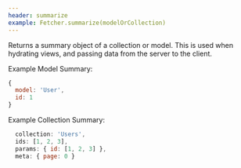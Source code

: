 ```yaml
---
header: summarize
example: Fetcher.summarize(modelOrCollection)
---
```


Returns a summary object of a collection or model.  This is used when hydrating views, and passing data from the server to the client.

Example Model Summary:

```js
{
  model: 'User',
  id: 1
}
```

Example Collection Summary:

```js
  collection: 'Users',
  ids: [1, 2, 3],
  params: { id: [1, 2, 3] },
  meta: { page: 0 }
```

